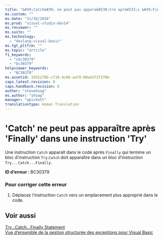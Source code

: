 ```yaml
---
title: "&#39;Catch&#39; ne peut pas appara&#238;tre apr&#232;s &#39;Finally&#39; dans une instruction &#39;Try&#39; | Microsoft Docs"
ms.custom: ""
ms.date: "11/16/2016"
ms.prod: "visual-studio-dev14"
ms.reviewer: ""
ms.suite: ""
ms.technology: 
  - "devlang-visual-basic"
ms.tgt_pltfrm: ""
ms.topic: "article"
f1_keywords: 
  - "vbc30379"
  - "bc30379"
helpviewer_keywords: 
  - "BC30379"
ms.assetid: 33d1278b-cf10-4c66-aaf8-08a4372f370b
caps.latest.revision: 8
caps.handback.revision: 8
author: "stevehoag"
ms.author: "shoag"
manager: "wpickett"
translationtype: Human Translation
---
```

# &#39;Catch&#39; ne peut pas appara&#238;tre apr&#232;s &#39;Finally&#39; dans une instruction &#39;Try&#39;
Une instruction `Catch` apparaît dans le code après `Finally` qui termine un bloc d’instruction `Try`.`Catch` doit apparaître dans un bloc d’instruction `Try...Catch...Finally`.  
  
 **ID d’erreur :** BC30379  
  
### Pour corriger cette erreur  
  
1.  Déplacez l’instruction `Catch` vers un emplacement plus approprié dans le code.  
  
## Voir aussi  
 [Try...Catch...Finally Statement](../../visual-basic/language-reference/statements/try-catch-finally-statement.md)   
 [Vue d’ensemble de la gestion structurée des exceptions pour Visual Basic](http://msdn.microsoft.com/fr-fr/bb81af80-a735-4873-9711-6151a48e418a)